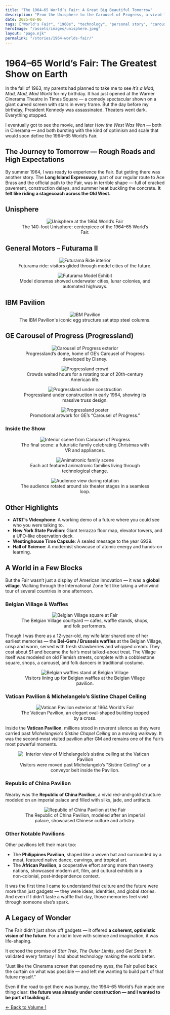 ```yaml
---
title: "The 1964–65 World’s Fair: A Great Big Beautiful Tomorrow"
description: "From the Unisphere to the Carousel of Progress, a vivid look at the 1964–65 New York World’s Fair and how it shaped a young technologist’s imagination."
date: 2025-08-06
tags: ["World's Fair", "1960s", "technology", "personal story", "carousel of progress", "new york history"]
heroImage: "/assets/images/unisphere.jpeg"
layout: "page.njk"
permalink: "/stories/1964-worlds-fair/"
---
```


# 1964–65 World’s Fair: The Greatest Show on Earth

In the fall of 1963, my parents had planned to take me to see *It’s a Mad, Mad, Mad, Mad World* for my birthday. It had just opened at the Warner Cinerama Theatre in Times Square — a comedy spectacular shown on a giant curved screen with stars in every frame. But the day before my birthday, President Kennedy was assassinated. Theaters went dark. Everything stopped.

I eventually got to see the movie, and later *How the West Was Won* — both in Cinerama — and both bursting with the kind of optimism and scale that would soon define the 1964–65 World’s Fair.

## The Journey to Tomorrow — Rough Roads and High Expectations

By summer 1964, I was ready to experience the Fair. But getting there was another story. The **Long Island Expressway**, part of our regular route to Ace Brass and the official path to the Fair, was in terrible shape — full of cracked pavement, construction delays, and summer heat buckling the concrete. **It felt like riding a stagecoach across the Old West.**

## Unisphere

<figure style="flex: 1; min-width: 280px; text-align: center;">
  <img src="/assets/images/unisphere_upscayl_4x_upscayl-standard-4x.png" alt="Unisphere at the 1964 World’s Fair" />
  <figcaption>The 140-foot Unisphere: centerpiece of the 1964–65 World’s Fair.</figcaption>
</figure>

## General Motors – Futurama II

<figure style="flex: 1; min-width: 280px; text-align: center;">
  <img src="/assets/images/gm-exhibit_upscayl_4x_upscayl-standard-4x.png" alt="Futurama Ride interior" />
  <figcaption>Futurama ride: visitors glided through model cities of the future.</figcaption>
</figure>

<figure style="flex: 1; min-width: 280px; text-align: center;">
  <img src="/assets/images/gm-futurama_upscayl_4x_upscayl-standard-4x.png" alt="Futurama Model Exhibit" />
  <figcaption>Model dioramas showed underwater cities, lunar colonies, and automated highways.</figcaption>
</figure>

## IBM Pavilion

<figure style="flex: 1; min-width: 280px; text-align: center;">
  <img src="/assets/images/ibm_upscayl_4x_upscayl-standard-4x.png" alt="IBM Pavilion" />
  <figcaption>The IBM Pavilion's iconic egg structure sat atop steel columns.</figcaption>
</figure>

## GE Carousel of Progress (Progressland)

<figure style="flex: 1; min-width: 280px; text-align: center;">
  <img src="/assets/images/ge_upscayl_4x_upscayl-standard-4x.png" alt="Carousel of Progress exterior" />
  <figcaption>Progressland’s dome, home of GE’s Carousel of Progress developed by Disney.</figcaption>
</figure>

<figure style="flex: 1; min-width: 280px; text-align: center;">
  <img src="/assets/images/crowds_upscayl_4x_upscayl-standard-4x.png" alt="Progressland crowd" />
  <figcaption>Crowds waited hours for a rotating tour of 20th-century American life.</figcaption>
</figure>

<figure style="flex: 1; min-width: 280px; text-align: center;">
  <img src="/assets/images/ge-construction_upscayl_4x_upscayl-standard-4x.png" alt="Progressland under construction" />
  <figcaption>Progressland under construction in early 1964, showing its massive truss design.</figcaption>
</figure>

<figure style="flex: 1; min-width: 280px; text-align: center;">
  <img src="/assets/images/early_upscayl_4x_upscayl-standard-4x.png" alt="Progressland poster" />
  <figcaption>Promotional artwork for GE’s “Carousel of Progress.”</figcaption>
</figure>

### Inside the Show

<figure style="flex: 1; min-width: 280px; text-align: center;">
  <img src="/assets/images/int-1_upscayl_4x_upscayl-standard-4x.png" alt="Interior scene from Carousel of Progress" />
  <figcaption>The final scene: a futuristic family celebrating Christmas with VR and appliances.</figcaption>
</figure>

<figure style="flex: 1; min-width: 280px; text-align: center;">
  <img src="/assets/images/int-2_upscayl_4x_upscayl-standard-4x.png" alt="Animatronic family scene" />
  <figcaption>Each act featured animatronic families living through technological change.</figcaption>
</figure>

<figure style="flex: 1; min-width: 280px; text-align: center;">
  <img src="/assets/images/int-3_upscayl_4x_upscayl-standard-4x.png" alt="Audience view during rotation" />
  <figcaption>The audience rotated around six theater stages in a seamless loop.</figcaption>
</figure>

## Other Highlights

- **AT&T’s Videophone**: A working demo of a future where you could see who you were talking to.
- **New York State Pavilion**: Giant terrazzo floor map, elevator towers, and a UFO-like observation deck.
- **Westinghouse Time Capsule**: A sealed message to the year 6939.
- **Hall of Science**: A modernist showcase of atomic energy and hands-on learning.

## A World in a Few Blocks

But the Fair wasn’t just a display of American innovation — it was a **global village**. Walking through the International Zone felt like taking a whirlwind tour of several countries in one afternoon.

### Belgian Village & Waffles

<figure style="flex: 1; min-width: 280px; text-align: center;">
  <img src="/assets/images/belgian_upscayl_4x_upscayl-standard-4x.png" alt="Belgian Village square at Fair" />
  <figcaption>The Belgian Village courtyard — cafes, waffle stands, shops, and folk performers.</figcaption>
</figure>

Though I was there as a 12-year-old, my wife later shared one of her earliest memories — the **Bel‑Gem / Brussels waffles** at the Belgian Village, crisp and warm, served with fresh strawberries and whipped cream. They cost about $1 and became the fair’s most talked-about treat. The Village itself was modeled on old Flemish streets, complete with a cobblestone square, shops, a carousel, and folk dancers in traditional costume.

<figure style="flex: 1; min-width: 280px; text-align: center;">
  <img src="/assets/images/waffle_upscayl_4x_upscayl-standard-4x.png" alt="Belgian waffles stand at Belgian Village" />
  <figcaption>Visitors lining up for Belgian waffles at the Belgian Village pavilion.</figcaption>
</figure>

### Vatican Pavilion & Michelangelo’s Sistine Chapel Ceiling 

<figure style="flex: 1; min-width: 280px; text-align: center;">
  <img src="/assets/images/vatican-entrance_upscayl_4x_upscayl-standard-4x.png" alt="Vatican Pavilion exterior at 1964 World's Fair" />
  <figcaption>The Vatican Pavilion, an elegant oval-shaped building topped by a cross.</figcaption>
</figure>

Inside the **Vatican Pavilion**, millions stood in reverent silence as they were carried past *Michelangelo's Sistine Chapel Ceiling* on a moving walkway. It was the second‑most visited pavilion after GM and remains one of the Fair’s most powerful moments. 
<figure style="flex: 1; min-width: 280px; text-align: center;">
  <img src="/assets/images/vatican-sistine_upscayl_4x_upscayl-standard-4x.png" alt="Interior view of Michelangelo’s sistine ceiling at the Vatican Pavilion" />
  <figcaption>Visitors were moved past Michelangelo’s "Sistine Ceiling" on a conveyor belt inside the Pavilion.</figcaption>
</figure>

### Republic of China Pavilion  

Nearby was the **Republic of China Pavilion**, a vivid red-and-gold structure modeled on an imperial palace and filled with silks, jade, and artifacts.

<figure style="flex: 1; min-width: 280px; text-align: center;">
  <img src="/assets/images/china_pavilion_upscayl_4x_upscayl-standard-4x.png" alt="Republic of China Pavilion at the Fair" />
  <figcaption>The Republic of China Pavilion, modeled after an imperial palace, showcased Chinese culture and artistry.</figcaption>
</figure>

### Other Notable Pavilions

Other pavilions left their mark too:
- The **Philippines Pavilion**, shaped like a woven hat and surrounded by a moat, featured native dance, carvings, and tropical art.
- The **African Pavilion**, a cooperative effort among more than twenty nations, showcased modern art, film, and cultural exhibits in a non‑colonial, post‑independence context. 

It was the first time I came to understand that culture and the future were more than just gadgets — they were ideas, identities, and global stories. And even if I didn’t taste a waffle that day, those memories feel vivid through someone else’s spark.



## A Legacy of Wonder

The Fair didn’t just show off gadgets — it offered **a coherent, optimistic vision of the future**. For a kid in love with science and imagination, it was life-shaping.

It echoed the promise of *Star Trek*, *The Outer Limits*, and *Get Smart*. It validated every fantasy I had about technology making the world better.

“Just like the Cinerama screen that opened my eyes, the Fair pulled back the curtain on what was possible — and left me wanting to build part of that future myself.”

Even if the road to get there was bumpy, the 1964–65 World’s Fair made one thing clear: **the future was already under construction — and I wanted to be part of building it.**

<a href="/volumes/volume1/#from-worlds-fair" class="btn">← Back to Volume 1</a>

